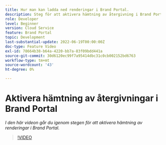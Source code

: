 ```yaml
---
title: Hur man kan ladda ned renderingar i Brand Portal.
description: Steg för att aktivera hämtning av återgivning i Brand Portal
role: Developer
level: Beginner
version: Cloud Service
feature: Brand Portal
topic: Development
last-substantial-update: 2022-06-19T00:00:00Z
doc-type: Feature Video
exl-id: 78664b38-b64a-4220-bb7a-83f09bdd441a
source-git-commit: 30d6120ec99f7a95414dbc31c0cb002152bd6763
workflow-type: tm+mt
source-wordcount: '43'
ht-degree: 0%

---
```


# Aktivera hämtning av återgivningar i Brand Portal

*I den här videon går du igenom stegen för att aktivera hämtning av renderingar i Brand Portal.*

>[!VIDEO](https://video.tv.adobe.com/v/335449?quality=12&learn=on)

